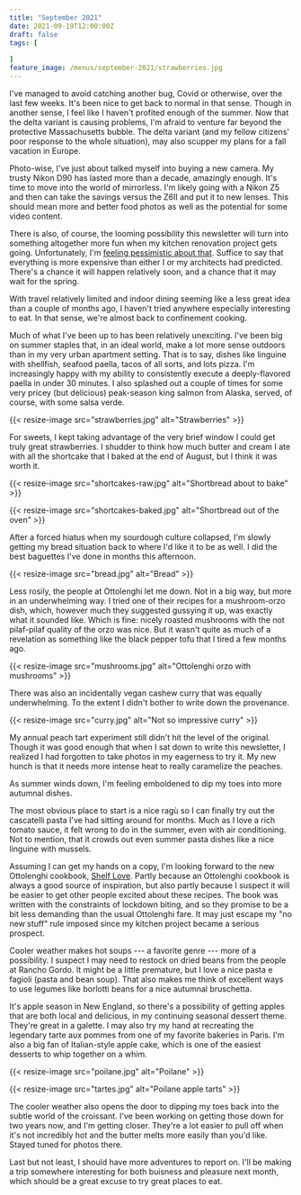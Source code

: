 ```yaml
---
title: "September 2021"
date: 2021-09-19T12:00:00Z
draft: false
tags: [
    
]
feature_image: /menus/september-2021/strawberries.jpg
---
```


I've managed to avoid catching another bug, Covid or otherwise, over the last few weeks. It's been nice to get back to normal in that sense. Though in another sense, I feel like I haven't profited enough of the summer. Now that the delta variant is causing problems, I'm afraid to venture far beyond the protective Massachusetts bubble. The delta variant (and my fellow citizens' poor response to the whole situation), may also scupper my plans for a fall vacation in Europe.

Photo-wise, I've just about talked myself into buying a new camera. My trusty Nikon D90 has lasted more than a decade, amazingly enough. It's time to move into the world of mirrorless. I'm likely going with a Nikon Z5 and then can take the savings versus the Z6II and put it to new lenses. This should mean more and better food photos as well as the potential for some video content.

There is also, of course, the looming possibility this newsletter will turn into something altogether more fun when my kitchen renovation project gets going. Unfortunately, I'm [feeling pessimistic about that](https://jkibe.github.io/kitchen145/). Suffice to say that everything is more expensive than either I or my architects had predicted. There's a chance it will happen relatively soon, and a chance that it may wait for the spring.

With travel relatively limited and indoor dining seeming like a less great idea than a couple of months ago, I haven't tried anywhere especially interesting to eat. In that sense, we're almost back to confinement cooking.

Much of what I've been up to has been relatively unexciting. I've been big on summer staples that, in an ideal world, make a lot more sense outdoors than in my very urban apartment setting. That is to say, dishes like linguine with shellfish, seafood paella, tacos of all sorts, and lots pizza. I'm increasingly happy with my ability to consistently execute a deeply-flavored paella in under 30 minutes. I also splashed out a couple of times for some very pricey (but delicious) peak-season king salmon from Alaska, served, of course, with some salsa verde.

{{< resize-image src="strawberries.jpg" alt="Strawberries" >}}

For sweets, I kept taking advantage of the very brief window I could get truly great strawberries. I shudder to think how much butter and cream I ate with all the shortcake that I baked at the end of August, but I think it was worth it.

{{< resize-image src="shortcakes-raw.jpg" alt="Shortbread about to bake" >}}

{{< resize-image src="shortcakes-baked.jpg" alt="Shortbread out of the oven" >}}

After a forced hiatus when my sourdough culture collapsed, I'm slowly getting my bread situation back to where I'd like it to be as well. I did the best baguettes I've done in months this afternoon.

{{< resize-image src="bread.jpg" alt="Bread" >}}

Less rosily, the people at Ottolenghi let me down. Not in a big way, but more in an underwhelming way. I tried one of their recipes for a mushroom-orzo dish, which, however much they suggested gussying it up, was exactly what it sounded like. Which is fine: nicely roasted mushrooms with the not pilaf-pilaf quality of the orzo was nice. But it wasn't quite as much of a revelation as something like the black pepper tofu that I tired a few months ago.

{{< resize-image src="mushrooms.jpg" alt="Ottolenghi orzo with mushrooms" >}}

There was also an incidentally vegan cashew curry that was equally underwhelming. To the extent I didn't bother to write down the provenance.

{{< resize-image src="curry.jpg" alt="Not so impressive curry" >}}

My annual peach tart experiment still didn't hit the level of the original. Though it was good enough that when I sat down to write this newsletter, I realized I had forgotten to take photos in my eagerness to try it. My new hunch is that it needs more intense heat to really caramelize the peaches.

As summer winds down, I'm feeling emboldened to dip my toes into more autumnal dishes.

The most obvious place to start is a nice ragù so I can finally try out the cascatelli pasta I've had sitting around for months. Much as I love a rich tomato sauce, it felt wrong to do in the summer, even with air conditioning. Not to mention, that it crowds out even summer pasta dishes like a nice linguine with mussels.

Assuming I can get my hands on a copy, I'm looking forward to the new Ottolenghi cookbook, [Shelf Love](https://www.waterstones.com/book/ottolenghi-test-kitchen-shelf-love/yotam-ottolenghi/noor-murad/9781529109481). Partly because an Ottolenghi cookbook is always a good source of inspiration, but also partly because I suspect it will be easier to get other people excited about these recipes. The book was written with the constraints of lockdown biting, and so they promise to be a bit less demanding than the usual Ottolenghi fare. It may just escape my "no new stuff" rule imposed since my kitchen project became a serious prospect.

Cooler weather makes hot soups --- a favorite genre --- more of a possibility. I suspect I may need to restock on dried beans from the people at Rancho Gordo. It might be a little premature, but I love a nice pasta e fagioli (pasta and bean soup). That also makes me think of excellent ways to use legumes like borlotti beans for a nice autumnal bruschetta.

It's apple season in New England, so there's a possibility of getting apples that are both local and delicious, in my continuing seasonal dessert theme. They're great in a galette. I may also try my hand at recreating the legendary tarte aux pommes from one of my favorite bakeries in Paris. I'm also a big fan of Italian-style apple cake, which is one of the easiest desserts to whip together on a whim.

{{< resize-image src="poilane.jpg" alt="Poilane" >}}

{{< resize-image src="tartes.jpg" alt="Poilane apple tarts" >}}

The cooler weather also opens the door to dipping my toes back into the subtle world of the croissant. I've been working on getting those down for two years now, and I'm getting closer. They're a lot easier to pull off when it's not incredibly hot and the butter melts more easily than you'd like. Stayed tuned for photos there.

Last but not least, I should have more adventures to report on. I'll be making a trip somewhere interesting for both buisness and pleasure next month, which should be a great excuse to try great places to eat.
